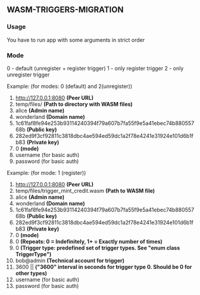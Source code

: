 ## WASM-TRIGGERS-MIGRATION

### Usage
You have to run app with some arguments in strict order

### Mode
0 - default (unregister + register trigger)
1 - only register trigger
2 - only unregister trigger

Example: (for modes: 0 (default) and 2(unregister))
1. http://127.0.0.1:8080 **(Peer URL)**
2. temp/files/ **(Path to directory with WASM files)**
3. alice **(Admin name)**
4. wonderland **(Domain name)**
5. 1c61faf8fe94e253b93114240394f79a607b7fa55f9e5a41ebec74b88055768b **(Public key)**
6. 282ed9f3cf92811c3818dbc4ae594ed59dc1a2f78e4241e31924e101d6b1fb83 **(Private key)**
7. 0 **(mode)**
8. username (for basic auth)
9. password (for basic auth)

Example: (for mode: 1 (register))
1. http://127.0.0.1:8080 **(Peer URL)**
2. temp/files/trigger_mint_credit.wasm **(Path to WASM file)**
3. alice **(Admin name)**
4. wonderland **(Domain name)**
5. 1c61faf8fe94e253b93114240394f79a607b7fa55f9e5a41ebec74b88055768b **(Public key)**
6. 282ed9f3cf92811c3818dbc4ae594ed59dc1a2f78e4241e31924e101d6b1fb83 **(Private key)**
7. 0 **(mode)**
8. 0 **(Repeats: 0 = Indefinitely, 1+ = Exactly number of times)**
9. 0 **(Trigger type: predefined set of trigger types. See "enum class TriggerType")**
10. bob@admin **(Technical account for trigger)**
11. 3600 ||  **("3600" interval in seconds for trigger type 0. Should be 0 for other types)**
12. username (for basic auth)
13. password (for basic auth)
